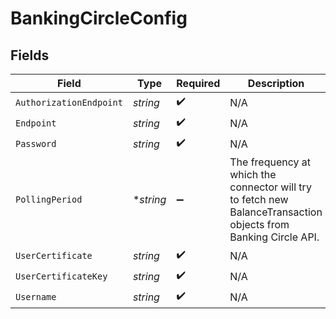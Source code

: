 # BankingCircleConfig


## Fields

| Field                                                                                                           | Type                                                                                                            | Required                                                                                                        | Description                                                                                                     | Example                                                                                                         |
| --------------------------------------------------------------------------------------------------------------- | --------------------------------------------------------------------------------------------------------------- | --------------------------------------------------------------------------------------------------------------- | --------------------------------------------------------------------------------------------------------------- | --------------------------------------------------------------------------------------------------------------- |
| `AuthorizationEndpoint`                                                                                         | *string*                                                                                                        | :heavy_check_mark:                                                                                              | N/A                                                                                                             | XXX                                                                                                             |
| `Endpoint`                                                                                                      | *string*                                                                                                        | :heavy_check_mark:                                                                                              | N/A                                                                                                             | XXX                                                                                                             |
| `Password`                                                                                                      | *string*                                                                                                        | :heavy_check_mark:                                                                                              | N/A                                                                                                             | XXX                                                                                                             |
| `PollingPeriod`                                                                                                 | **string*                                                                                                       | :heavy_minus_sign:                                                                                              | The frequency at which the connector will try to fetch new BalanceTransaction objects from Banking Circle API.<br/> | 60s                                                                                                             |
| `UserCertificate`                                                                                               | *string*                                                                                                        | :heavy_check_mark:                                                                                              | N/A                                                                                                             | XXX                                                                                                             |
| `UserCertificateKey`                                                                                            | *string*                                                                                                        | :heavy_check_mark:                                                                                              | N/A                                                                                                             | XXX                                                                                                             |
| `Username`                                                                                                      | *string*                                                                                                        | :heavy_check_mark:                                                                                              | N/A                                                                                                             | XXX                                                                                                             |